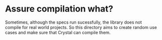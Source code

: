 # Assure compilation what?

Sometimes, although the specs run sucessfully, the library does not compile
for real world projects. So this directory aims to create random use cases
and make sure that Crystal can compile them.
